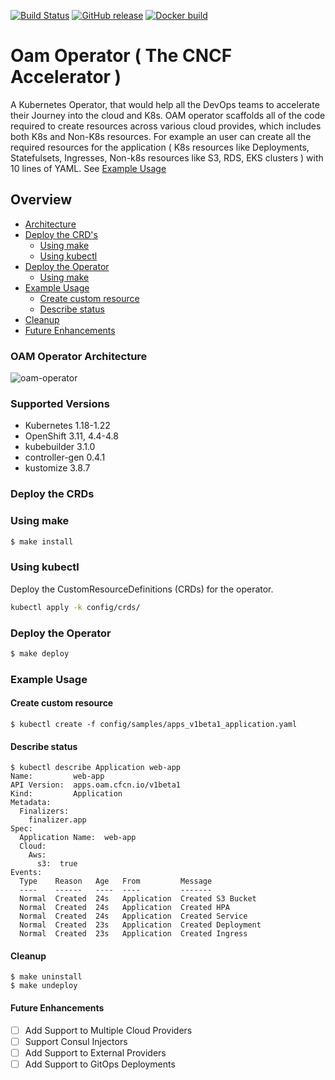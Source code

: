 
[![Build Status](https://devops-ci.elastic.co/buildStatus/icon?job=cloud-on-k8s-e2e-tests-master&subject=E2E%20tests)](https://devops-ci.elastic.co/job/cloud-on-k8s-e2e-tests-master/)
[![GitHub release](https://img.shields.io/github/v/release/elastic/cloud-on-k8s.svg)](https://github.com/infacloud/oam-operator/releases/latest)
[![Docker build](https://img.shields.io/docker/automated/onuryilmaz/k8s-operator-example.svg)](https://hub.docker.com/r/onuryilmaz/k8s-operator-example/tags/)

# Oam Operator ( The CNCF Accelerator )

A Kubernetes Operator, that would help all the DevOps teams to accelerate their Journey into the cloud and K8s. OAM operator scaffolds all of the code required to create resources across various cloud provides, which includes both K8s and Non-K8s resources. For example an user can create all the required resources for the application ( K8s resources like Deployments, Statefulsets, Ingresses, Non-k8s resources like S3, RDS, EKS clusters ) with 10 lines of YAML. See [Example Usage](#example-usage)


## Overview
* [Architecture](#oam-operator-architecture)
* [Deploy the CRD's](#deploy-the-crds)
  - [Using make](#using-make)
  - [Using kubectl](#using-kubectl)
* [Deploy the Operator](#deploy-the-operator)
  - [Using make](#using-make)
* [Example Usage](#example-usage)
  - [Create custom resource](#create-custom-resource)
  - [Describe status](#describe-status)
* [Cleanup](#cleanup)
* [Future Enhancements](#future-enhancements)

### OAM Operator Architecture
![oam-operator](https://user-images.githubusercontent.com/54094196/134817952-8af98e13-768b-4d20-a34a-2aa744498844.png)

### Supported Versions
*  Kubernetes 1.18-1.22
*  OpenShift 3.11, 4.4-4.8
*  kubebuilder 3.1.0
*  controller-gen 0.4.1
*  kustomize 3.8.7

### Deploy the CRDs
### Using make
```bash
$ make install
```

### Using kubectl

Deploy the CustomResourceDefinitions (CRDs) for the operator.

```bash
kubectl apply -k config/crds/
```

### Deploy the Operator

```bash
$ make deploy
```

### Example Usage
#### Create custom resource
```
$ kubectl create -f config/samples/apps_v1beta1_application.yaml
```
#### Describe status
```
$ kubectl describe Application web-app
Name:         web-app
API Version:  apps.oam.cfcn.io/v1beta1
Kind:         Application
Metadata:
  Finalizers:
    finalizer.app
Spec:
  Application Name:  web-app
  Cloud:
    Aws:
      s3:  true
Events:
  Type    Reason   Age   From         Message
  ----    ------   ----  ----         -------
  Normal  Created  24s   Application  Created S3 Bucket
  Normal  Created  24s   Application  Created HPA
  Normal  Created  24s   Application  Created Service
  Normal  Created  23s   Application  Created Deployment
  Normal  Created  23s   Application  Created Ingress
```

#### Cleanup
```
$ make uninstall 
$ make undeploy
```
#### Future Enhancements
- [ ] Add Support to Multiple Cloud Providers
- [ ] Support Consul Injectors 
- [ ] Add Support to External Providers
- [ ] Add Support to GitOps Deployments
